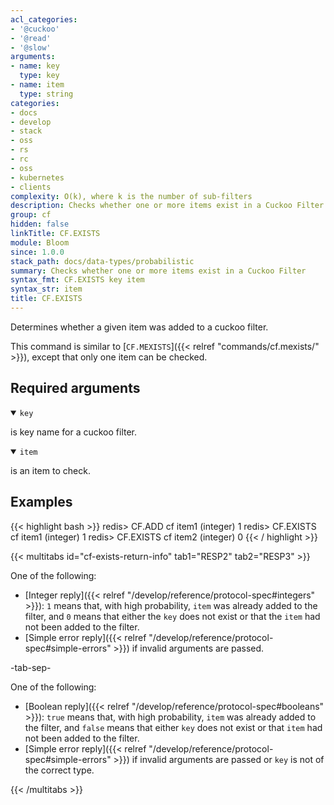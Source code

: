 ```yaml
---
acl_categories:
- '@cuckoo'
- '@read'
- '@slow'
arguments:
- name: key
  type: key
- name: item
  type: string
categories:
- docs
- develop
- stack
- oss
- rs
- rc
- oss
- kubernetes
- clients
complexity: O(k), where k is the number of sub-filters
description: Checks whether one or more items exist in a Cuckoo Filter
group: cf
hidden: false
linkTitle: CF.EXISTS
module: Bloom
since: 1.0.0
stack_path: docs/data-types/probabilistic
summary: Checks whether one or more items exist in a Cuckoo Filter
syntax_fmt: CF.EXISTS key item
syntax_str: item
title: CF.EXISTS
---
```

Determines whether a given item was added to a cuckoo filter.

This command is similar to [`CF.MEXISTS`]({{< relref "commands/cf.mexists/" >}}), except that only one item can be checked.

## Required arguments

<details open><summary><code>key</code></summary>

is key name for a cuckoo filter.

</details>

<details open><summary><code>item</code></summary>

is an item to check.
</details>

## Examples

{{< highlight bash >}}
redis> CF.ADD cf item1
(integer) 1
redis> CF.EXISTS cf item1
(integer) 1
redis> CF.EXISTS cf item2
(integer) 0
{{< / highlight >}}

{{< multitabs id="cf-exists-return-info" 
    tab1="RESP2" 
    tab2="RESP3" >}}

One of the following:
* [Integer reply]({{< relref "/develop/reference/protocol-spec#integers" >}}): `1` means that, with high probability, `item` was already added to the filter, and `0` means that either the `key` does not exist or that the `item` had not been added to the filter.
* [Simple error reply]({{< relref "/develop/reference/protocol-spec#simple-errors" >}}) if invalid arguments are passed.

-tab-sep-

One of the following:
* [Boolean reply]({{< relref "/develop/reference/protocol-spec#booleans" >}}): `true` means that, with high probability, `item` was already added to the filter, and `false` means that either `key` does not exist or that `item` had not been added to the filter.
* [Simple error reply]({{< relref "/develop/reference/protocol-spec#simple-errors" >}}) if invalid arguments are passed or `key` is not of the correct type.

{{< /multitabs >}}